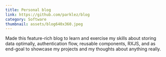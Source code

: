```yaml
---
title: Personal blog
link: https://github.com/parklez/blog
category: Software
thumbnail: assets/blog640x360.jpeg
---
```

Made this feature-rich blog to learn and exercise my skills about storing data optimally, authentication flow, reusable components, RXJS, and as end-goal to showcase my projects and my thoughts about anything really.